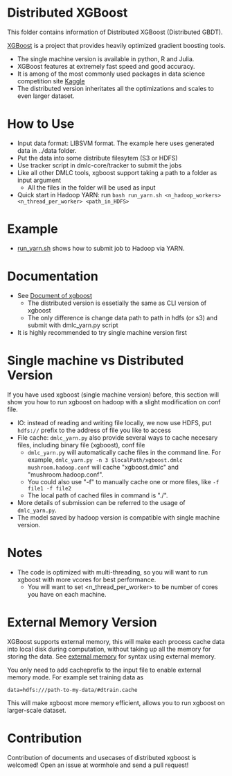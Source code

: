 Distributed XGBoost
====
This folder contains information of Distributed XGBoost (Distributed GBDT).

[XGBoost](https://github.com/dmlc/xgboost) is a project that provides heavily optimized gradient boosting tools.
* The single machine version is available in python, R and Julia.
* XGBoost features at extremely fast speed and good accuracy.
* It is among of the most commonly used packages in data science competition site [Kaggle](www.kaggle.com)
* The distributed version inheritates all the optimizations and scales to even larger dataset.

How to Use
====
* Input data format: LIBSVM format. The example here uses generated data in ../data folder.
* Put the data into some distribute filesytem (S3 or HDFS)
* Use tracker script in dmlc-core/tracker to submit the jobs
* Like all other DMLC tools, xgboost support taking a path to a folder as input argument
  - All the files in the folder will be used as input
* Quick start in Hadoop YARN: run ```bash run_yarn.sh <n_hadoop_workers> <n_thread_per_worker> <path_in_HDFS>```

Example
====
* [run_yarn.sh](run_yarn.sh) shows how to submit job to Hadoop via YARN.

Documentation  
====
* See [Document of xgboost](https://github.com/dmlc/xgboost/doc/README.md)
  - The distributed version is essetially the same as CLI version of xgboost
  - The only difference is change data path to path in hdfs (or s3) and submit with dmlc_yarn.py script  
* It is highly recommended to try single machine version first

Single machine vs Distributed Version
====
If you have used xgboost (single machine version) before, this section will show you how to run xgboost on hadoop with a slight modification on conf file.
* IO: instead of reading and writing file locally, we now use HDFS, put ```hdfs://``` prefix to the address of file you like to access
* File cache: ```dmlc_yarn.py``` also provide several ways to cache necesary files, including binary file (xgboost), conf file
  - ```dmlc_yarn.py``` will automatically cache files in the command line. For example, ```dmlc_yarn.py -n 3 $localPath/xgboost.dmlc mushroom.hadoop.conf``` will cache "xgboost.dmlc" and "mushroom.hadoop.conf".
  - You could also use "-f" to manually cache one or more files, like ```-f file1 -f file2```
  - The local path of cached files in command is "./".
* More details of submission can be referred to the usage of ```dmlc_yarn.py```.
* The model saved by hadoop version is compatible with single machine version.

Notes
====
* The code is optimized with multi-threading, so you will want to run xgboost with more vcores for best performance.
  - You will want to set <n_thread_per_worker> to be number of cores you have on each machine.


External Memory Version
====
XGBoost supports external memory, this will make each process cache data into local disk during computation, without taking up all the memory for storing the data.
See [external memory](https://github.com/dmlc/xgboost/doc/external_memory.md) for syntax using external memory.

You only need to add cacheprefix to the input file to enable external memory mode. For example set training data as 
```
data=hdfs:///path-to-my-data/#dtrain.cache
```
This will make xgboost more memory efficient, allows you to run xgboost on larger-scale dataset.

Contribution
====
Contribution of documents and usecases of distributed xgboost is welcomed! Open an issue at wormhole and send a pull request! 